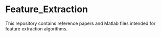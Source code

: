 # Feature_Extraction
This repository contains reference papers and Matlab files intended for feature extraction algorithms.
